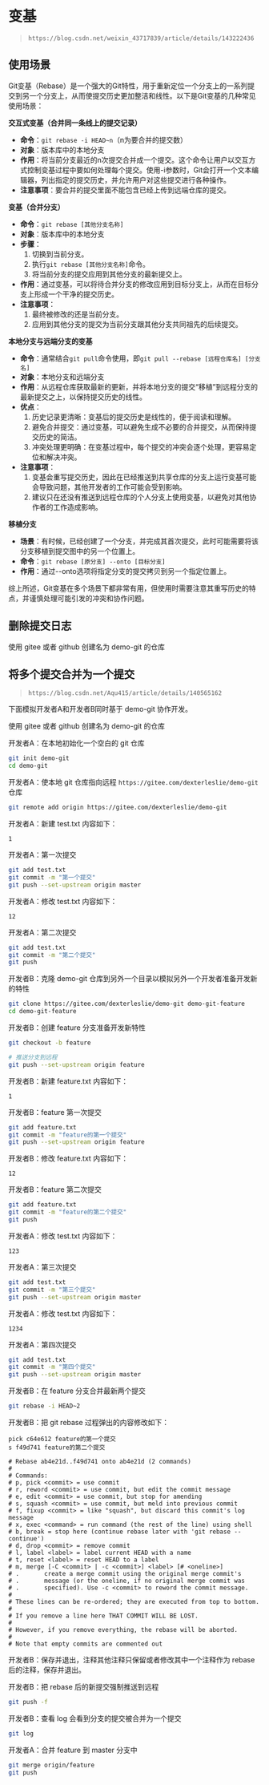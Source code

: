 # 变基

>`https://blog.csdn.net/weixin_43717839/article/details/143222436`



## 使用场景

Git变基（Rebase）是一个强大的Git特性，用于重新定位一个分支上的一系列提交到另一个分支上，从而使提交历史更加整洁和线性。以下是Git变基的几种常见使用场景：

**交互式变基（合并同一条线上的提交记录）**

- **命令**：`git rebase -i HEAD~n`（n为要合并的提交数）
- **对象**：版本库中的本地分支
- **作用**：将当前分支最近的n次提交合并成一个提交。这个命令让用户以交互方式控制变基过程中要如何处理每个提交。使用-i参数时，Git会打开一个文本编辑器，列出指定的提交历史，并允许用户对这些提交进行各种操作。
- **注意事项**：要合并的提交里面不能包含已经上传到远端仓库的提交。

**变基（合并分支）**

- **命令**：`git rebase [其他分支名称]`
- **对象**：版本库中的本地分支
- **步骤**：
  1. 切换到当前分支。
  2. 执行`git rebase [其他分支名称]`命令。
  3. 将当前分支的提交应用到其他分支的最新提交上。
- **作用**：通过变基，可以将待合并分支的修改应用到目标分支上，从而在目标分支上形成一个干净的提交历史。
- **注意事项**：
  1. 最终被修改的还是当前分支。
  2. 应用到其他分支的提交为当前分支跟其他分支共同祖先的后续提交。

**本地分支与远端分支的变基**

- **命令**：通常结合`git pull`命令使用，即`git pull --rebase [远程仓库名] [分支名]`
- **对象**：本地分支和远端分支
- **作用**：从远程仓库获取最新的更新，并将本地分支的提交“移植”到远程分支的最新提交之上，以保持提交历史的线性。
- **优点**：
  1. 历史记录更清晰：变基后的提交历史是线性的，便于阅读和理解。
  2. 避免合并提交：通过变基，可以避免生成不必要的合并提交，从而保持提交历史的简洁。
  3. 冲突处理更明确：在变基过程中，每个提交的冲突会逐个处理，更容易定位和解决冲突。
- **注意事项**：
  1. 变基会重写提交历史，因此在已经推送到共享仓库的分支上运行变基可能会导致问题，其他开发者的工作可能会受到影响。
  2. 建议只在还没有推送到远程仓库的个人分支上使用变基，以避免对其他协作者的工作造成影响。

**移植分支**

- **场景**：有时候，已经创建了一个分支，并完成其首次提交，此时可能需要将该分支移植到提交图中的另一个位置上。
- **命令**：`git rebase [原分支] --onto [目标分支]`
- **作用**：通过--onto选项将指定分支的提交拷贝到另一个指定位置上。

综上所述，Git变基在多个场景下都非常有用，但使用时需要注意其重写历史的特点，并谨慎处理可能引发的冲突和协作问题。



## 删除提交日志

使用 gitee 或者 github 创建名为 demo-git 的仓库





## 将多个提交合并为一个提交

>`https://blog.csdn.net/Aqu415/article/details/140565162`

下面模拟开发者A和开发者B同时基于 demo-git 协作开发。

使用 gitee 或者 github 创建名为 demo-git 的仓库

开发者A：在本地初始化一个空白的 git 仓库

```bash
git init demo-git
cd demo-git
```

开发者A：使本地 git 仓库指向远程 `https://gitee.com/dexterleslie/demo-git` 仓库

```bash
git remote add origin https://gitee.com/dexterleslie/demo-git
```

开发者A：新建 test.txt 内容如下：

```
1
```

开发者A：第一次提交

```bash
git add test.txt
git commit -m "第一个提交"
git push --set-upstream origin master
```

开发者A：修改 test.txt 内容如下：

```
12
```

开发者A：第二次提交

```bash
git add test.txt
git commit -m "第二个提交"
git push
```

开发者B：克隆 demo-git 仓库到另外一个目录以模拟另外一个开发者准备开发新的特性

```bash
git clone https://gitee.com/dexterleslie/demo-git demo-git-feature
cd demo-git-feature
```

开发者B：创建 feature 分支准备开发新特性

```bash
git checkout -b feature

# 推送分支到远程
git push --set-upstream origin feature
```

开发者B：新建 feature.txt 内容如下：

```
1
```

开发者B：feature 第一次提交

```bash
git add feature.txt
git commit -m "feature的第一个提交"
git push --set-upstream origin feature
```

开发者B：修改 feature.txt 内容如下：

```
12
```

开发者B：feature 第二次提交

```bash
git add feature.txt
git commit -m "feature的第二个提交"
git push
```

开发者A：修改 test.txt 内容如下：

```
123
```

开发者A：第三次提交

```bash
git add test.txt
git commit -m "第三个提交"
git push --set-upstream origin master
```

开发者A：修改 test.txt 内容如下：

```
1234
```

开发者A：第四次提交

```bash
git add test.txt
git commit -m "第四个提交"
git push --set-upstream origin master
```

开发者B：在 feature 分支合并最新两个提交

```bash
git rebase -i HEAD~2
```

开发者B：把 git rebase 过程弹出的内容修改如下：

```
pick c64e612 feature的第一个提交
s f49d741 feature的第二个提交

# Rebase ab4e21d..f49d741 onto ab4e21d (2 commands)
#
# Commands:
# p, pick <commit> = use commit
# r, reword <commit> = use commit, but edit the commit message
# e, edit <commit> = use commit, but stop for amending
# s, squash <commit> = use commit, but meld into previous commit
# f, fixup <commit> = like "squash", but discard this commit's log message
# x, exec <command> = run command (the rest of the line) using shell
# b, break = stop here (continue rebase later with 'git rebase --continue')
# d, drop <commit> = remove commit
# l, label <label> = label current HEAD with a name
# t, reset <label> = reset HEAD to a label
# m, merge [-C <commit> | -c <commit>] <label> [# <oneline>]
# .       create a merge commit using the original merge commit's
# .       message (or the oneline, if no original merge commit was
# .       specified). Use -c <commit> to reword the commit message.
#
# These lines can be re-ordered; they are executed from top to bottom.
#
# If you remove a line here THAT COMMIT WILL BE LOST.
#
# However, if you remove everything, the rebase will be aborted.
#
# Note that empty commits are commented out
```

开发者B：保存并退出，注释其他注释只保留或者修改其中一个注释作为 rebase 后的注释，保存并退出。

开发者B：把 rebase 后的新提交强制推送到远程

```bash
git push -f
```

开发者B：查看 log 会看到分支的提交被合并为一个提交

```bash
git log
```

开发者A：合并 feature 到 master 分支中

```bash
git merge origin/feature
git push
```

